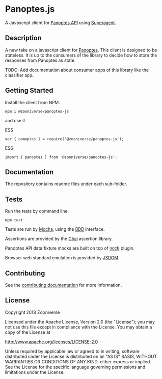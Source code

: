 # Panoptes.js

A Javascript client for [Panoptes API](https://github.com/zooniverse/Panoptes) using [Superagent](https://github.com/visionmedia/superagent).

## Description

A new take on a javascript client for [Panoptes](https://github.com/zooniverse/Panoptes). This client is designed to be stateless. It is up to the consumers of the library to decide how to store the responses from Panoptes as state. 

TODO: Add documentation about consumer apps of this library like the classifier app.

## Getting Started

Install the client from NPM:

```
npm i @zooniverse/panoptes-js
```

and use it

ES5

```
var { panoptes } = require('@zooniverse/panoptes-js');
```

ES6

```
import { panoptes } from '@zooniverse/panoptes-js';
```

## Documentation

The repository contains readme files under each sub-folder.

## Tests

Run the tests by command line:

```
npm test
```

Tests are run by [Mocha](https://mochajs.org/), using the [BDD](https://mochajs.org/#bdd) interface.

Assertions are provided by the [Chai](http://www.chaijs.com/) assertion library.

Panoptes API data fixture mocks are built on top of [nock](https://github.com/nock/nock) plugin.

Browser web standard emulation is provided by [JSDOM](https://github.com/jsdom/jsdom)

## Contributing

See the [contributing documentation](docs/CONTRIBUTING.md) for more information.

## License

Copyright 2018 Zooniverse

Licensed under the Apache License, Version 2.0 (the "License"); you may not use this file except in compliance with the License. You may obtain a copy of the License at

http://www.apache.org/licenses/LICENSE-2.0

Unless required by applicable law or agreed to in writing, software distributed under the License is distributed on an "AS IS" BASIS, WITHOUT WARRANTIES OR CONDITIONS OF ANY KIND, either express or implied. See the License for the specific language governing permissions and limitations under the License.


